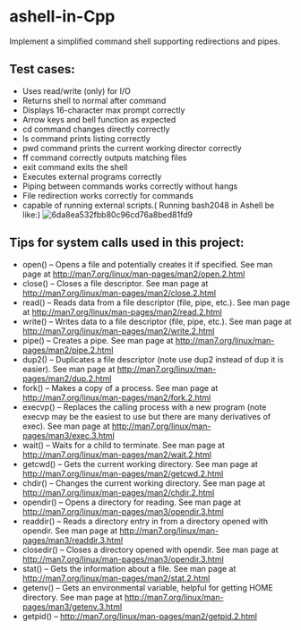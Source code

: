 # ashell-in-Cpp
Implement a simplified command shell supporting redirections and pipes. 

## Test cases:
- Uses read/write (only) for I/O
- Returns shell to normal after command
- Displays 16-character max prompt correctly
- Arrow keys and bell function as expected
- cd command changes directly correctly
- ls command prints listing correctly
- pwd command prints the current working director correctly
- ff command correctly outputs matching files
- exit command exits the shell
- Executes external programs correctly
- Piping between commands works correctly without hangs
- File redirection works correctly for commands
- capable of running external scripts.( Running bash2048 in Ashell be like:)
![6da8ea532fbb80c96cd76a8bed81fd9](https://user-images.githubusercontent.com/92330153/191680352-00a74cdd-a347-411f-80b6-226289ff89ab.png)

## Tips for system calls used in this project:
- open() – Opens a file and potentially creates it if specified. See man page at 
http://man7.org/linux/man-pages/man2/open.2.html
- close() – Closes a file descriptor. See man page at http://man7.org/linux/man-pages/man2/close.2.html
- read() – Reads data from a file descriptor (file, pipe, etc.). See man page at http://man7.org/linux/man-pages/man2/read.2.html
- write() – Writes data to a file descriptor (file, pipe, etc.). See man page at http://man7.org/linux/man-pages/man2/write.2.html
- pipe() – Creates a pipe. See man page at http://man7.org/linux/man-pages/man2/pipe.2.html
- dup2() – Duplicates a file descriptor (note use dup2 instead of dup it is easier). See man page at http://man7.org/linux/man-pages/man2/dup.2.html
- fork() – Makes a copy of a process. See man page at http://man7.org/linux/man-pages/man2/fork.2.html
- execvp() – Replaces the calling process with a new program (note execvp may be the easiest to use but there are many derivatives of exec). See man page at http://man7.org/linux/man-pages/man3/exec.3.html
- wait() – Waits for a child to terminate. See man page at http://man7.org/linux/man-pages/man2/wait.2.html
- getcwd() – Gets the current working directory. See man page at http://man7.org/linux/man-pages/man2/getcwd.2.html
- chdir() – Changes the current working directory. See man page at http://man7.org/linux/man-pages/man2/chdir.2.html
- opendir() – Opens a directory for reading. See man page at http://man7.org/linux/man-pages/man3/opendir.3.html
- readdir() – Reads a directory entry in from a directory opened with opendir. See man page at http://man7.org/linux/man-pages/man3/readdir.3.html
- closedir() – Closes a directory opened with opendir. See man page at http://man7.org/linux/man-pages/man3/opendir.3.html
- stat() – Gets the information about a file. See man page at http://man7.org/linux/man-pages/man2/stat.2.html
- getenv() – Gets an environmental variable, helpful for getting HOME directory. See man page at http://man7.org/linux/man-pages/man3/getenv.3.html
- getpid() – http://man7.org/linux/man-pages/man2/getpid.2.html

